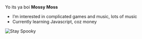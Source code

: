 Yo its ya boi **Mossy Moss**
- I’m interested in complicated games and music, lots of music
- Currently learning Javascript, coz money

![Stay Spooky](https://github.com/Code-Moss/Code-Moss/blob/main/Solomon.gif)

<!---
Code-Moss/Code-Moss is a ✨ special ✨ repository because its `README.md` (this file) appears on your GitHub profile.
You can click the Preview link to take a look at your changes.
--->
